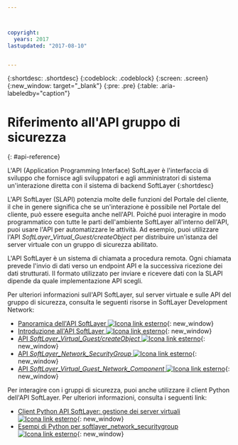 ```yaml
---



copyright:
  years: 2017
lastupdated: "2017-08-10"


---
```


{:shortdesc: .shortdesc}
{:codeblock: .codeblock}
{:screen: .screen}
{:new_window: target="_blank"}
{:pre: .pre}
{:table: .aria-labeledby="caption"}

# Riferimento all'API gruppo di sicurezza
{: #api-reference} 

L'API (Application Programming Interface) SoftLayer è l'interfaccia di sviluppo che fornisce agli sviluppatori e agli amministratori
di sistema un'interazione diretta con il sistema di backend SoftLayer
{:shortdesc}

L'API SoftLayer (SLAPI) potenzia molte delle funzioni del Portale del cliente, il che
in genere significa che se un'interazione è possibile nel Portale del cliente, può essere eseguita anche nell'API. Poiché puoi interagire in modo programmatico
con tutte le parti dell'ambiente SoftLayer all'interno dell'API, puoi usare l'API per automatizzare le attività. Ad esempio, puoi utilizzare
l'API *SoftLayer_Virtual_Guest/createObject* per distribuire un'istanza del server virtuale con un gruppo di sicurezza abilitato.

L'API SoftLayer è un sistema di chiamata a procedura remota. Ogni chiamata prevede l'invio di dati verso un endpoint API e la successiva ricezione dei dati
strutturati. Il formato utilizzato per inviare e ricevere dati con la SLAPI dipende da quale implementazione API scegli. 

Per ulteriori informazioni sull'API SoftLayer, sul server virtuale e sulle API del gruppo di sicurezza, consulta le seguenti risorse in SoftLayer
Development Network:
* [Panoramica dell'API SoftLayer ![Icona link esterno](../../icons/launch-glyph.svg "Icona link esterno")](https://softlayer.github.io/reference/softlayerapi/){: new_window} 
* [Introduzione all'API SoftLayer ![Icona link esterno](../../icons/launch-glyph.svg "Icona link esterno")](http://sldn.softlayer.com/article/getting-started){: new_window}
* [API *SoftLayer_Virtual_Guest/createObject* ![Icona link esterno](../../icons/launch-glyph.svg "Icona link esterno")](http://sldn.softlayer.com/reference/services/SoftLayer_Virtual_Guest/createObject){: new_window}
* [API *SoftLayer_Network_SecurityGroup* ![Icona link esterno](../../icons/launch-glyph.svg "Icona link esterno")](https://sldn.softlayer.com/reference/services/SoftLayer_Network_SecurityGroup){: new_window}
* [API *SoftLayer_Virtual_Guest_Network_Component* ![Icona link esterno](../../icons/launch-glyph.svg "Icona link esterno")](http://sldn.softlayer.com/reference/services/SoftLayer_Virtual_Guest_Network_Component){: new_window}

Per interagire con i gruppi di sicurezza, puoi anche utilizzare il client Python dell'API SoftLayer. Per ulteriori informazioni, consulta i seguenti link:
* [Client Python API SoftLayer: gestione dei server virtuali ![Icona link esterno](../../icons/launch-glyph.svg "Icona link esterno")](http://softlayer-python.readthedocs.io/en/latest/cli/vs.html){: new_window}
* [Esempi di Python per softlayer_network_securitygroup ![Icona link esterno](../../icons/launch-glyph.svg "Icona link esterno")](https://softlayer.github.io/classes/softlayer_network_securitygroup/){: new_window}
